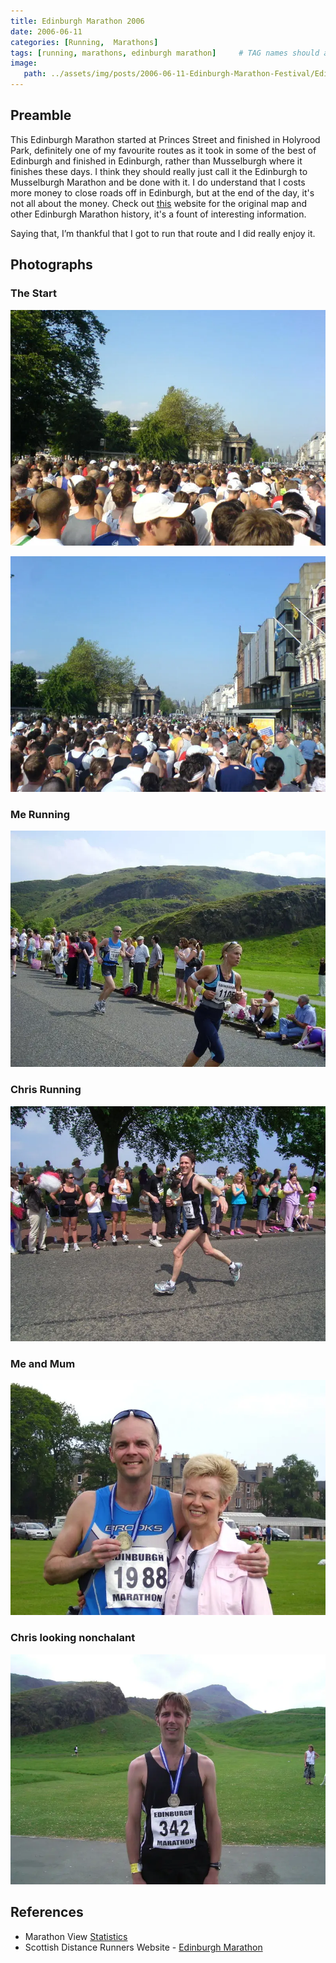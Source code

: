 ```yaml
---
title: Edinburgh Marathon 2006
date: 2006-06-11
categories: [Running,  Marathons]
tags: [running, marathons, edinburgh marathon]     # TAG names should always be lowercase
image:
   path: ../assets/img/posts/2006-06-11-Edinburgh-Marathon-Festival/Edinburgh_Marathon_2006.webp
---
```


## Preamble

This Edinburgh Marathon started at Princes Street and finished in Holyrood Park, definitely one of my favourite routes  as it took in some of the best of Edinburgh and finished in Edinburgh, rather than Musselburgh where it finishes these days. I think they should really just call it the Edinburgh to Musselburgh Marathon and be done with it. I do understand that I costs more money to close roads off in Edinburgh, but at the end of the day, it's not all about the money. Check out [this](http://www.scottishdistancerunninghistory.scot/edinburgh-marathon/) website for the original map and other Edinburgh Marathon history, it's a fount of interesting information.

Saying that, I’m thankful that I got to run that route and I did really enjoy it.

## Photographs

### The Start

![The Start](../assets/img/posts/2006-06-11-Edinburgh-Marathon-Festival/The_Start2.webp)

![The Start](../assets/img/posts/2006-06-11-Edinburgh-Marathon-Festival/The_Start.webp)

### Me Running

![Me Running](../assets/img/posts/2006-06-11-Edinburgh-Marathon-Festival/Me_Running.webp)

### Chris Running

![Chris Running](../assets/img/posts/2006-06-11-Edinburgh-Marathon-Festival/Chris_Running.webp)

### Me and Mum

![Me and Mum](../assets/img/posts/2006-06-11-Edinburgh-Marathon-Festival/Mum_and_Me.webp)

### Chris looking nonchalant

![Chris](../assets/img/posts/2006-06-11-Edinburgh-Marathon-Festival/Chris_Dawson.webp)

## References

* Marathon View [Statistics](https://marathonview.net/race/98397)
* Scottish Distance Runners Website - [Edinburgh Marathon](http://www.scottishdistancerunninghistory.scot/edinburgh-marathon/)
